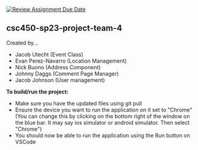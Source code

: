 [![Review Assignment Due Date](https://classroom.github.com/assets/deadline-readme-button-24ddc0f5d75046c5622901739e7c5dd533143b0c8e959d652212380cedb1ea36.svg)](https://classroom.github.com/a/t1dqGhBU)
## csc450-sp23-project-team-4
Created by...
- Jacob Utecht (Event Class) 
- Evan Perez-Navarro (Location Management)
- Nick Buono (Address Component)
- Johnny Daggs (Comment Page Manager)
- Jacob Johnson (User management)

**To build/run the project:**
- Make sure you have the updated files using git pull
- Ensure the device you want to run the application on it set to "Chrome" (You can change this by clicking on the bottom right of the window on the blue bar. It may say ios simulator or android simulator. Then select "Chrome")
- You should now be able to run the application using the Run button on VSCode
